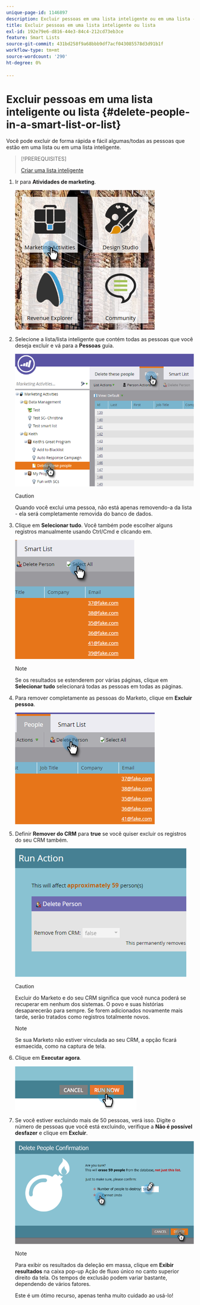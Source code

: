 ```yaml
---
unique-page-id: 1146897
description: Excluir pessoas em uma lista inteligente ou em uma lista - Documentação do Marketo - Documentação do produto
title: Excluir pessoas em uma lista inteligente ou lista
exl-id: 192e79e6-d816-44e3-84c4-212cd73eb3ce
feature: Smart Lists
source-git-commit: 431bd258f9a68bbb9df7acf043085578d3d91b1f
workflow-type: tm+mt
source-wordcount: '290'
ht-degree: 0%

---
```


# Excluir pessoas em uma lista inteligente ou lista {#delete-people-in-a-smart-list-or-list}

Você pode excluir de forma rápida e fácil algumas/todas as pessoas que estão em uma lista ou em uma lista inteligente.

>[!PREREQUISITES]
>
>[Criar uma lista inteligente](/help/marketo/product-docs/core-marketo-concepts/smart-lists-and-static-lists/creating-a-smart-list/create-a-smart-list.md)

1. Ir para **Atividades de marketing**.

   ![](assets/ma-1.png)

1. Selecione a lista/lista inteligente que contém todas as pessoas que você deseja excluir e vá para a **Pessoas** guia.

   ![](assets/two-1.png)

   >[!CAUTION]
   >
   >Quando você exclui uma pessoa, não está apenas removendo-a da lista - ela será completamente removida do banco de dados.

1. Clique em **Selecionar tudo**. Você também pode escolher alguns registros manualmente usando Ctrl/Cmd e clicando em.

   ![](assets/three-1.png)

   >[!NOTE]
   >
   >Se os resultados se estenderem por várias páginas, clique em **Selecionar tudo** selecionará todas as pessoas em todas as páginas.

1. Para remover completamente as pessoas do Marketo, clique em **Excluir pessoa**.

   ![](assets/four-1.png)

1. Definir **Remover do CRM** para **true** se você quiser excluir os registros do seu CRM também.

   ![](assets/five.png)

   >[!CAUTION]
   >
   >Excluir do Marketo e do seu CRM significa que você nunca poderá se recuperar em nenhum dos sistemas. O povo e suas histórias desaparecerão para sempre. Se forem adicionados novamente mais tarde, serão tratados como registros totalmente novos.

   >[!NOTE]
   >
   >Se sua Marketo não estiver vinculada ao seu CRM, a opção ficará esmaecida, como na captura de tela.

1. Clique em **Executar agora**.

   ![](assets/image2014-9-24-13-3a0-3a3.png)

1. Se você estiver excluindo mais de 50 pessoas, verá isso. Digite o número de pessoas que você está excluindo, verifique a **Não é possível desfazer** e clique em **Excluir**.

   ![](assets/seven.png)

   >[!NOTE]
   >
   >Para exibir os resultados da deleção em massa, clique em **Exibir resultados** na caixa pop-up Ação de fluxo único no canto superior direito da tela. Os tempos de exclusão podem variar bastante, dependendo de vários fatores.

   Este é um ótimo recurso, apenas tenha muito cuidado ao usá-lo!
